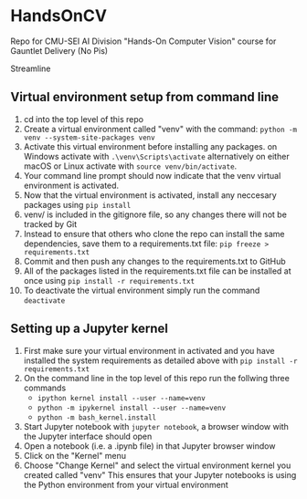 # HandsOnCV
Repo for CMU-SEI AI Division "Hands-On Computer Vision" course for Gauntlet Delivery (No Pis)

Streamline


## Virtual environment setup from command line
1. cd into the top level of this repo
2. Create a virtual environment called "venv" with the command: `python -m venv --system-site-packages venv`
3. Activate this virtual environment before installing any packages. on Windows activate with `.\venv\Scripts\activate` alternatively on either macOS or Linux activate with `source venv/bin/activate`.
4. Your command line prompt should now indicate that the venv virtual environment is activated.
5. Now that the virtual environment is activated, install any neccesary packages using `pip install`
6. venv/ is included in the gitignore file, so any changes there will not be tracked by Git
7. Instead to ensure that others who clone the repo can install the same dependencies, save them to a requirements.txt file: `pip freeze > requirements.txt`
8. Commit and then push any changes to the requirements.txt to GitHub
9. All of the packages listed in the requirements.txt file can be installed at once using `pip install -r requirements.txt`
10. To deactivate the virtual environment simply run the command `deactivate`

## Setting up a Jupyter kernel
1. First make sure your virtual environment in activated and you have installed the system requirements as detailed above with `pip install -r requirements.txt`
2. On the command line in the top level of this repo run the follwing three commands
    - `ipython kernel install --user --name=venv`
    - `python -m ipykernel install --user --name=venv`
    - `python -m bash_kernel.install`
3. Start Jupyter notebook with `jupyter notebook`, a browser window with the Jupyter interface should open
4. Open a notebook (i.e. a .ipynb file) in that Jupyter browser window
5. Click on the "Kernel" menu
6. Choose "Change Kernel" and select the virtual environment kernel you created called "venv"
This ensures that your Jupyter notebooks is using the Python environment from your virtual environment
